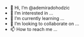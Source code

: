 - 👋 Hi, I’m @ademiradohodzic
- 👀 I’m interested in ...
- 🌱 I’m currently learning ...
- 💞️ I’m looking to collaborate on ...
- 📫 How to reach me ...

<!---
ademiradohodzic/ademiradohodzic is a ✨ special ✨ repository because its `README.md` (this file) appears on your GitHub profile.
You can click the Preview link to take a look at your changes.
--->
